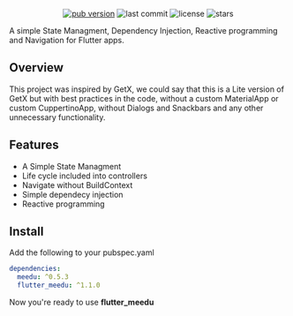 <p align="center">
  <a target="_blank" href="https://pub.dev/packages/flutter_meedu"><img alt="pub version" src="https://img.shields.io/pub/v/flutter_meedu?color=%2300b0ff&label=flutter_meedu&style=flat-square"></a>
  
  <img alt="last commit" src="https://img.shields.io/github/last-commit/darwin-morocho/flutter-meedu?color=%23ffa000&style=flat-square"/> 
  <img alt="license" src="https://img.shields.io/github/license/darwin-morocho/flutter-meedu?style=flat-square"/>
  <img alt="stars" src="https://img.shields.io/github/stars/darwin-morocho/flutter-meedu?style=social"/>
</p>


A simple State Managment, Dependency Injection, Reactive programming and Navigation for Flutter apps.

## Overview

This project was inspired by GetX, we could say that this is a Lite version of GetX but with best practices in the code, without a custom MaterialApp or custom CuppertinoApp, without Dialogs and Snackbars and any other unnecessary functionality.

## Features

- A Simple State Managment
- Life cycle included into controllers
- Navigate without BuildContext
- Simple dependecy injection
- Reactive programming

## Install

Add the following to your pubspec.yaml

```yaml
dependencies:
  meedu: ^0.5.3
  flutter_meedu: ^1.1.0
```

Now you're ready to use **flutter_meedu**
